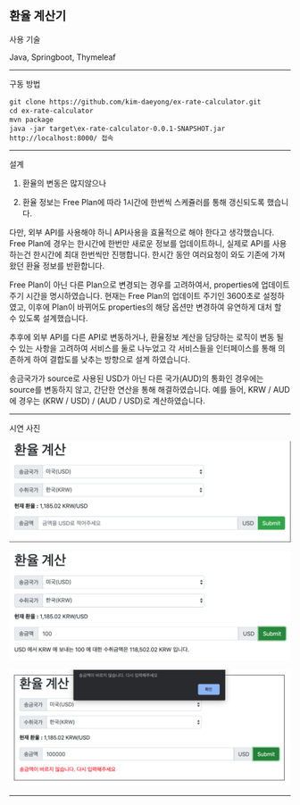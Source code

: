 환율 계산기
---

사용 기술 

Java, Springboot, Thymeleaf

---

구동 방법
~~~
git clone https://github.com/kim-daeyong/ex-rate-calculator.git
cd ex-rate-calculator
mvn package
java -jar target\ex-rate-calculator-0.0.1-SNAPSHOT.jar
http://localhost:8000/ 접속

~~~

---

설계




1. 환율의 변동은 많지않으나

2. 환율 정보는 Free Plan에 따라 1시간에 한번씩 스케쥴러를 통해 갱신되도록 했습니다.

다만, 외부 API를 사용해야 하니 API사용을 효율적으로 해야 한다고 생각했습니다. Free Plan에 경우는 한시간에 한번만 새로운 정보를 업데이트하니, 실제로 API를 사용하는건 한시간에 최대 한번씩만 진행합니다. 한시간 동안 여러요청이 와도 기존에 가져왔던 환율 정보를 반환합니다.

Free Plan이 아닌 다른 Plan으로 변경되는 경우를 고려하여서, properties에 업데이트 주기 시간을 명시하였습니다. 현재는 Free Plan의 업데이트 주기인 3600초로 설정하였고, 이후에 Plan이 바뀌어도 properties의 해당 옵션만 변경하여 유연하게 대처 할 수 있도록 설계했습니다.

추후에 외부 API를 다른 API로 변동하거나, 환율정보 계산을 담당하는 로직이 변동 될 수 있는 사항을 고려하여 서비스를 둘로 나누었고 각 서비스들을 인터페이스를 통해 의존하게 하여 결합도를 낮추는 방향으로 설계 하였습니다.

송금국가가 source로 사용된 USD가 아닌 다른 국가(AUD)의 통화인 경우에는 source를 변동하지 않고, 간단한 연산을 통해 해결하였습니다. 예를 들어, KRW / AUD에 경우는 (KRW / USD) / (AUD / USD)로 계산하였습니다.

---

시연 사진

![a](/docs/a.png)

![b](/docs/b.png)

![c](docs/c.png)

---